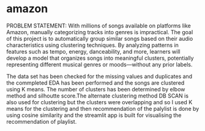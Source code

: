 # amazon

PROBLEM STATEMENT:
With millions of songs available on platforms like Amazon, manually categorizing tracks into genres is impractical. The goal of this project is to automatically group similar songs based on their audio characteristics using clustering techniques. By analyzing patterns in features such as tempo, energy, danceability, and more, learners will develop a model that organizes songs into meaningful clusters, potentially representing different musical genres or moods—without any prior labels.


The data set has been checked for the missing values and duplicates and the  commpleted EDA has been performed and the  songs are clustered using K means. The number of clusters has been determined by elbow method and silhoutte score.The alternate clustering method DB SCAN is also used for clustering but the clusters were overlapping and so I used K means for the clustering and then recommendation of the palylist is done by using cosine similarity and the streamlit app is built for visualising the recommendation of playlist.
